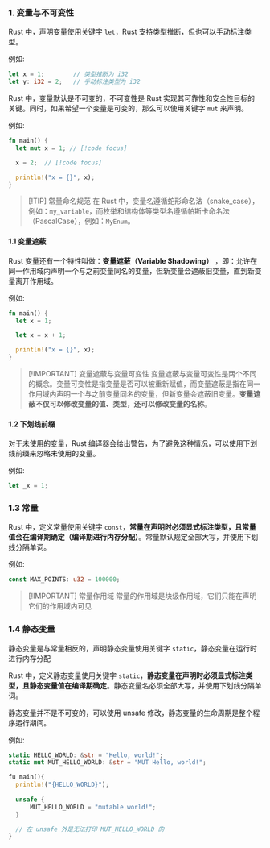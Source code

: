 ### 1. 变量与不可变性

Rust 中，声明变量使用关键字 `let`，Rust 支持类型推断，但也可以手动标注类型。

例如:

```rust
let x = 1;        // 类型推断为 i32
let y: i32 = 2;   // 手动标注类型为 i32
```

Rust 中，变量默认是不可变的，不可变性是 Rust 实现其可靠性和安全性目标的关键。同时，如果希望一个变量是可变的，那么可以使用关键字 `mut` 来声明。

例如:

```rust
fn main() {
  let mut x = 1; // [!code focus]

  x = 2;  // [!code focus]

  println!("x = {}", x);
}
```

> [!TIP] 常量命名规范
> 在 Rust 中，变量名遵循蛇形命名法（snake_case），例如：`my_variable`，而枚举和结构体等类型名遵循帕斯卡命名法（PascalCase），例如：`MyEnum`。

#### 1.1 变量遮蔽

Rust 变量还有一个特性叫做：**变量遮蔽（Variable Shadowing）** ，即：允许在同一作用域内声明一个与之前变量同名的变量，但新变量会遮蔽旧变量，直到新变量离开作用域。

例如:

```rust
fn main() {
  let x = 1;

  let x = x + 1;

  println!("x = {}", x);
}
```

> [!IMPORTANT] 变量遮蔽与变量可变性
> 变量遮蔽与变量可变性是两个不同的概念。变量可变性是指变量是否可以被重新赋值，而变量遮蔽是指在同一作用域内声明一个与之前变量同名的变量，但新变量会遮蔽旧变量。**变量遮蔽不仅可以修改变量的值、类型，还可以修改变量的名称**。

#### 1.2 下划线前缀

对于未使用的变量，Rust 编译器会给出警告，为了避免这种情况，可以使用下划线前缀来忽略未使用的变量。

例如:

```rust
let _x = 1;
```

### 1.3 常量

Rust 中，定义常量使用关键字 `const`，**常量在声明时必须显式标注类型，且常量值会在编译期确定（编译期进行内存分配）**。常量默认规定全部大写，并使用下划线分隔单词。

例如:

```rust
const MAX_POINTS: u32 = 100000;
```

> [!IMPORTANT] 常量作用域
> 常量的作用域是块级作用域，它们只能在声明它们的作用域内可见

### 1.4 静态变量

静态变量是与常量相反的，声明静态变量使用关键字 `static`，静态变量在运行时进行内存分配

Rust 中，定义静态变量使用关键字 `static`，**静态变量在声明时必须显式标注类型，且静态变量值在编译期确定**。静态变量名必须全部大写，并使用下划线分隔单词。

静态变量并不是不可变的，可以使用 unsafe 修改，静态变量的生命周期是整个程序运行期间。

例如:

```rust
static HELLO_WORLD: &str = "Hello, world!";
static mut MUT_HELLO_WORLD: &str = "MUT Hello, world!";

fu main(){
  println!("{HELLO_WORLD}");
    
  unsafe {
      MUT_HELLO_WORLD = "mutable world!";
  }

  // 在 unsafe 外是无法打印 MUT_HELLO_WORLD 的
}
```
